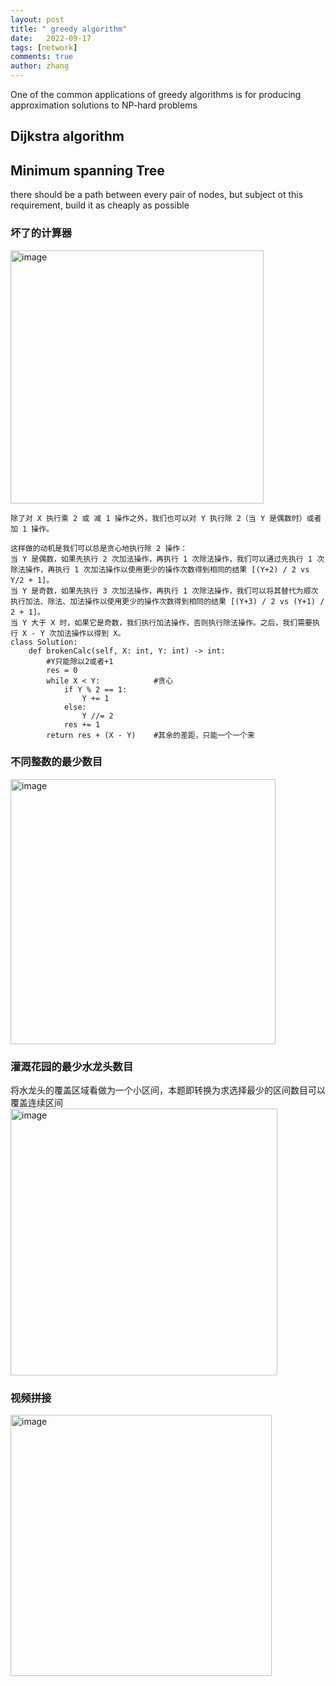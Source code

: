 ```yaml
---
layout: post
title: " greedy algorithm"
date:   2022-09-17
tags: [network]
comments: true
author: zhang
---
```

One of the common applications of greedy
algorithms is for producing approximation solutions to NP-hard problems
## Dijkstra algorithm

## Minimum spanning Tree
there should be a path between every pair of nodes, but subject ot this requirement, build it as cheaply as possible   


### 坏了的计算器
<img width="405" alt="image" src="https://github.com/zhang-mickey/zhang-mickey.github.io/assets/145342600/ed743ebe-fb0c-406f-af57-a4d5781316bb">  

```
除了对 X 执行乘 2 或 减 1 操作之外，我们也可以对 Y 执行除 2（当 Y 是偶数时）或者加 1 操作。  

这样做的动机是我们可以总是贪心地执行除 2 操作：  
当 Y 是偶数，如果先执行 2 次加法操作，再执行 1 次除法操作，我们可以通过先执行 1 次除法操作，再执行 1 次加法操作以使用更少的操作次数得到相同的结果 [(Y+2) / 2 vs Y/2 + 1]。  
当 Y 是奇数，如果先执行 3 次加法操作，再执行 1 次除法操作，我们可以将其替代为顺次执行加法、除法、加法操作以使用更少的操作次数得到相同的结果 [(Y+3) / 2 vs (Y+1) / 2 + 1]。  
当 Y 大于 X 时，如果它是奇数，我们执行加法操作，否则执行除法操作。之后，我们需要执行 X - Y 次加法操作以得到 X。
class Solution:
    def brokenCalc(self, X: int, Y: int) -> int:
        #Y只能除以2或者+1
        res = 0
        while X < Y:            #贪心
            if Y % 2 == 1:
                Y += 1
            else:
                Y //= 2
            res += 1
        return res + (X - Y)    #其余的差距，只能一个一个来

```

### 不同整数的最少数目
<img width="424" alt="image" src="https://github.com/zhang-mickey/zhang-mickey.github.io/assets/145342600/9d289a74-241b-4c73-86a3-2792b9b1897f">

### 灌溉花园的最少水龙头数目
将水龙头的覆盖区域看做为一个小区间，本题即转换为求选择最少的区间数目可以覆盖连续区间  
<img width="427" alt="image" src="https://github.com/zhang-mickey/zhang-mickey.github.io/assets/145342600/3e26244c-ceeb-420e-832e-3724948460ab">

### 视频拼接

<img width="418" alt="image" src="https://github.com/zhang-mickey/zhang-mickey.github.io/assets/145342600/32212849-6eb0-4816-bb1e-ebdf58815bd6">

